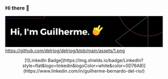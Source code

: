 ### Hi there 👋
![1](https://github.com/delriog/delriog/blob/main/assets/1.png)
https://github.com/delriog/delriog/blob/main/assets/1.png


<div align="center">
[![LinkedIn Badge](https://img.shields.io/badge/LinkedIn?style=flat&logo=linkedin&logoColor=white&color=0D76A8)](https://www.linkedin.com/in/guilherme-bernardo-del-rio/)

<div>
<!--
**delriog/delriog** is a ✨ _special_ ✨ repository because its `README.md` (this file) appears on your GitHub profile.

Here are some ideas to get you started:

- 🔭 I’m currently working on ...
- 🌱 I’m currently learning ...
- 👯 I’m looking to collaborate on ...
- 🤔 I’m looking for help with ...
- 💬 Ask me about ...
- 📫 How to reach me: ...
- 😄 Pronouns: ...
- ⚡ Fun fact: ...
-->
